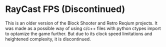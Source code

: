 # RayCast FPS (Discontinued)
This is an older version of the Block Shooter and Retro Reqium projects. It was made as a possible way of using c/c++ files with python ctypes import to optamize the game further. But due to its clock speed limitations and heightened complexity, it is discontinued.
